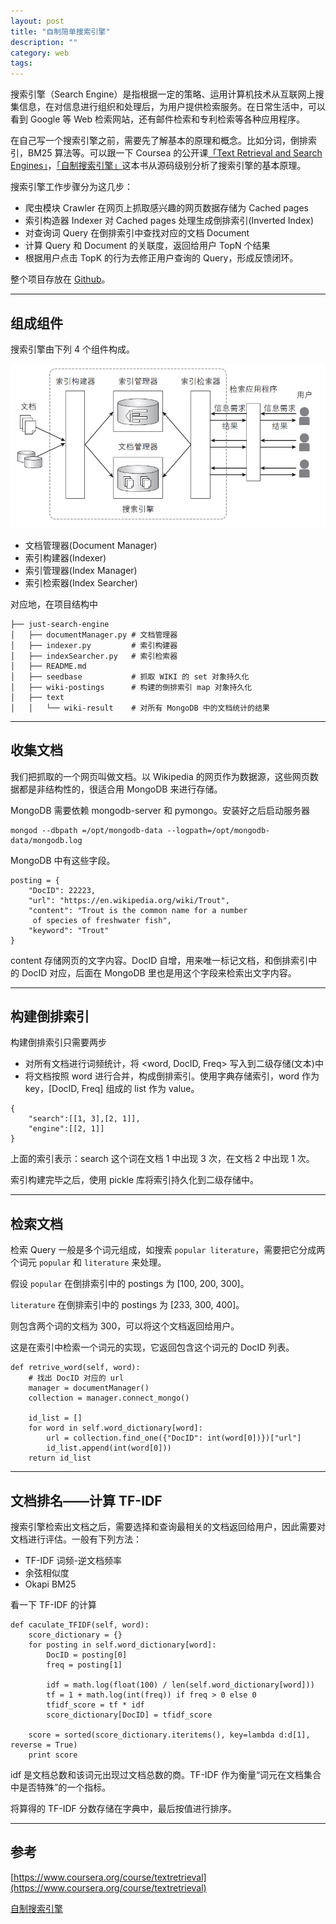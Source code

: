 ```yaml
---
layout: post
title: "自制简单搜索引擎"
description: ""
category: web
tags:
---
```


搜索引擎（Search Engine）是指根据一定的策略、运用计算机技术从互联网上搜集信息，在对信息进行组织和处理后，为用户提供检索服务。在日常生活中，可以看到 Google 等 Web 检索网站，还有邮件检索和专利检索等各种应用程序。

在自己写一个搜索引擎之前，需要先了解基本的原理和概念。比如分词，倒排索引，BM25 算法等。可以跟一下 Coursea 的公开课[「Text Retrieval and Search Engines」](https://www.coursera.org/course/textretrieval)，[「自制搜索引擎」](http://book.douban.com/subject/26681675/)这本书从源码级别分析了搜索引擎的基本原理。

搜索引擎工作步骤分为这几步：

* 爬虫模块 Crawler 在网页上抓取感兴趣的网页数据存储为 Cached pages
* 索引构造器 Indexer 对 Cached pages 处理生成倒排索引(Inverted Index)
* 对查询词 Query 在倒排索引中查找对应的文档 Document
* 计算 Query 和 Document 的关联度，返回给用户 TopN 个结果
* 根据用户点击 TopK 的行为去修正用户查询的 Query，形成反馈闭环。

整个项目存放在 [Github](https://github.com/Huangtuzhi/just-search-engine)。

----------------------------------------

## 组成组件

搜索引擎由下列 4 个组件构成。

![图片](/assets/images/search-engine-1.png)

* 文档管理器(Document Manager)
* 索引构建器(Indexer)
* 索引管理器(Index Manager)
* 索引检索器(Index Searcher)

对应地，在项目结构中

```
├── just-search-engine
│   ├── documentManager.py # 文档管理器
│   ├── indexer.py         # 索引构建器
│   ├── indexSearcher.py   # 索引检索器
│   ├── README.md          
│   ├── seedbase           # 抓取 WIKI 的 set 对象持久化
│   ├── wiki-postings      # 构建的倒排索引 map 对象持久化
│   ├── text
│   │   └── wiki-result    # 对所有 MongoDB 中的文档统计的结果

```

-----------------------------------

## 收集文档

我们把抓取的一个网页叫做文档。以 Wikipedia 的网页作为数据源，这些网页数据都是非结构性的，很适合用 MongoDB 来进行存储。

MongoDB 需要依赖 mongodb-server 和 pymongo。安装好之后启动服务器

```
mongod --dbpath =/opt/mongodb-data --logpath=/opt/mongodb-data/mongodb.log
```

MongoDB 中有这些字段。

```
posting = {
    "DocID": 22223,
    "url": "https://en.wikipedia.org/wiki/Trout",
    "content": "Trout is the common name for a number
     of species of freshwater fish",
    "keyword": "Trout"
}
```

content 存储网页的文字内容。DocID 自增，用来唯一标记文档，和倒排索引中的 DocID 对应，后面在 MongoDB 里也是用这个字段来检索出文字内容。


-----------------------------------

## 构建倒排索引

构建倒排索引只需要两步

* 对所有文档进行词频统计，将 <word, DocID, Freq> 写入到二级存储(文本)中
* 将文档按照 word 进行合并，构成倒排索引。使用字典存储索引，word 作为 key，[DocID, Freq] 组成的 list 作为 value。

```
{
    "search":[[1, 3],[2, 1]],
    "engine":[[2, 1]]
}
```

上面的索引表示：search 这个词在文档 1 中出现 3 次，在文档 2 中出现 1 次。

索引构建完毕之后，使用 pickle 库将索引持久化到二级存储中。

-------------------------------
## 检索文档

检索 Query 一般是多个词元组成，如搜索 `popular literature`，需要把它分成两个词元
`popular` 和 `literature` 来处理。

假设 `popular` 在倒排索引中的 postings 为 [100, 200, 300]。

`literature` 在倒排索引中的 postings 为 [233, 300, 400]。

则包含两个词的文档为 300，可以将这个文档返回给用户。

这是在索引中检索一个词元的实现，它返回包含这个词元的 DocID 列表。

```
def retrive_word(self, word):
    # 找出 DocID 对应的 url
    manager = documentManager()
    collection = manager.connect_mongo()

    id_list = []
    for word in self.word_dictionary[word]:
        url = collection.find_one({"DocID": int(word[0])})["url"]
        id_list.append(int(word[0]))
    return id_list
```

---------------------------------
## 文档排名——计算 TF-IDF

搜索引擎检索出文档之后，需要选择和查询最相关的文档返回给用户，因此需要对文档进行评估。一般有下列方法：

* TF-IDF 词频-逆文档频率
* 余弦相似度
* Okapi BM25

看一下 TF-IDF 的计算
```
def caculate_TFIDF(self, word):
    score_dictionary = {}
    for posting in self.word_dictionary[word]:
        DocID = posting[0]
        freq = posting[1]

        idf = math.log(float(100) / len(self.word_dictionary[word]))
        tf = 1 + math.log(int(freq)) if freq > 0 else 0
        tfidf_score = tf * idf
        score_dictionary[DocID] = tfidf_score
            
    score = sorted(score_dictionary.iteritems(), key=lambda d:d[1], reverse = True)
    print score
```

idf 是文档总数和该词元出现过文档总数的商。TF-IDF 作为衡量“词元在文档集合中是否特殊”的一个指标。

将算得的 TF-IDF 分数存储在字典中，最后按值进行排序。

----------------------------------
## 参考

[https://www.coursera.org/course/textretrieval](https://www.coursera.org/course/textretrieval)

[自制搜索引擎](http://book.douban.com/subject/26681675/)